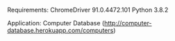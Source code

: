 Requirements:
    ChromeDriver 91.0.4472.101
    Python 3.8.2

Application: 
    Computer Database (http://computer-database.herokuapp.com/computers)

